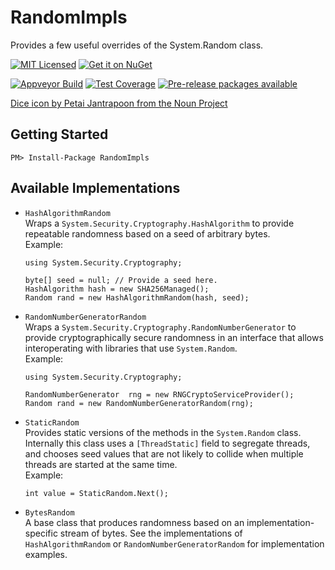 ﻿RandomImpls
=======

Provides a few useful overrides of the System.Random class.

[![MIT Licensed](https://img.shields.io/badge/license-MIT-blue.svg?style=flat-square)](license.md)
[![Get it on NuGet](https://img.shields.io/nuget/v/RandomImpls.svg?style=flat-square)](http://nuget.org/packages/RandomImpls)

[![Appveyor Build](https://img.shields.io/appveyor/ci/otac0n/RandomImpls.svg?style=flat-square)](https://ci.appveyor.com/project/otac0n/RandomImpls)
[![Test Coverage](https://img.shields.io/codecov/c/github/otac0n/RandomImpls.svg?style=flat-square)](https://codecov.io/gh/otac0n/RandomImpls)
[![Pre-release packages available](https://img.shields.io/nuget/vpre/RandomImpls.svg?style=flat-square)](http://nuget.org/packages/RandomImpls)

[Dice icon by Petai Jantrapoon from the Noun Project](https://thenounproject.com/term/dice/1540257/)

Getting Started
---------------

    PM> Install-Package RandomImpls

Available Implementations
-------------------------

* `HashAlgorithmRandom`  
    Wraps a `System.Security.Cryptography.HashAlgorithm` to provide repeatable randomness based on a seed of arbitrary bytes.  
    Example:
    ```
    using System.Security.Cryptography;
    
    byte[] seed = null; // Provide a seed here.
    HashAlgorithm hash = new SHA256Managed();
    Random rand = new HashAlgorithmRandom(hash, seed);
    ```
* `RandomNumberGeneratorRandom`  
    Wraps a `System.Security.Cryptography.RandomNumberGenerator` to provide cryptographically secure randomness in an interface that allows interoperating
    with libraries that use `System.Random`.  
    Example:
    ```
    using System.Security.Cryptography;
    
    RandomNumberGenerator  rng = new RNGCryptoServiceProvider();
    Random rand = new RandomNumberGeneratorRandom(rng);
    ```
* `StaticRandom`  
    Provides static versions of the methods in the `System.Random` class.  Internally this class uses a `[ThreadStatic]` field to segregate threads, and
    chooses seed values that are not likely to collide when multiple threads are started at the same time.  
    Example:
    ```
    int value = StaticRandom.Next();
    ```
* `BytesRandom`  
    A base class that produces randomness based on an implementation-specific stream of bytes.  See the implementations of `HashAlgorithmRandom` or
    `RandomNumberGeneratorRandom` for implementation examples.
